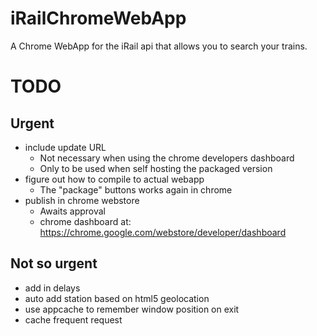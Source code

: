 iRailChromeWebApp
=================

A Chrome WebApp for the iRail api that allows you to search your trains.

TODO
====

## Urgent
- include update URL
  - Not necessary when using the chrome developers dashboard
  - Only to be used when self hosting the packaged version
- figure out how to compile to actual webapp
  - The "package" buttons works again in chrome
- publish in chrome webstore
  - Awaits approval
  - chrome dashboard at: https://chrome.google.com/webstore/developer/dashboard

## Not so urgent
- add in delays
- auto add station based on html5 geolocation
- use appcache to remember window position on exit
- cache frequent request
